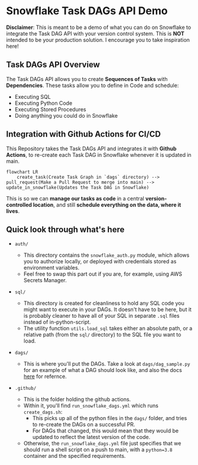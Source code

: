 # Snowflake Task DAGs API Demo

**Disclaimer**: This is meant to be a demo of what you can do on Snowflake to integrate the Task DAG API with your version control system. This is **NOT** intended to be your production solution. I encourage you to take inspiration here!

## Task DAGs API Overview

The Task DAGs API allows you to create **Sequences of Tasks** with **Dependencies**. These tasks allow you to define in Code and schedule:

- Executing SQL
- Executing Python Code
- Executing Stored Procedures
- Doing anything you could do in Snowflake

## Integration with Github Actions for CI/CD

This Repository takes the Task DAGs API and integrates it with **Github Actions**, to re-create each Task DAG in Snowflake whenever it is updated in main.

```mermaid
flowchart LR
    create_task(Create Task Graph in `dags` directory) --> pull_request(Make a Pull Request to merge into main) --> update_in_snowflake(Updates the Task DAG in Snowflake)
```

This is so we can **manage our tasks as code** in a central **version-controlled location**, and still **schedule everything on the data, where it lives**.

## Quick look through what's here

- `auth/`
    - This directory contains the `snowflake_auth.py` module, which allows you to authorize locally, or deployed with credentials stored as environment variables.
    - Feel free to swap this part out if you are, for example, using AWS Secrets Manager.

- `sql/`
    - This directory is created for cleanliness to hold any SQL code you might want to execute in your DAGs. It doesn't have to be here, but it is probably cleaner to have all of your SQL in separate `.sql` files instead of in-python-script.
    - The utility function `utils.load_sql` takes either an absolute path, or a relative path (from the `sql/` directory) to the SQL file you want to load.

- `dags/`
    - This is where you'll put the DAGs. Take a look at `dags/dag_sample.py` for an example of what a DAG should look like, and also the docs [here](https://docs.snowflake.com/en/developer-guide/snowflake-python-api/snowflake-python-managing-tasks#creating-a-task-graph) for refernce.

- `.github/`
    - This is the folder holding the github actions.
    - Within it, you'll find `run_snowflake_dags.yml` which runs `create_dags.sh`:
        - This picks up all of the python files in the `dags/` folder, and tries to re-create the DAGs on a successful PR.
        - For DAGs that changed, this would mean that they would be updated to reflect the latest version of the code.
    - Otherwise, the `run_snowflake_dags.yml` file just specifies that we should run a shell script on a push to main, with a `python=3.8` container and the specified requirements.
        





